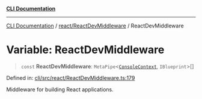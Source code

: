 [**CLI Documentation**](../../../README.md)

***

[CLI Documentation](../../../README.md) / [react/ReactDevMiddleware](../README.md) / ReactDevMiddleware

# Variable: ReactDevMiddleware

> `const` **ReactDevMiddleware**: `MetaPipe`\<[`ConsoleContext`](../../../declarations/interfaces/ConsoleContext.md), `IBlueprint`\>[]

Defined in: [cli/src/react/ReactDevMiddleware.ts:179](https://github.com/stonemjs/cli/blob/c980e34c3e365606f5472998f0ccb119c79896c3/src/react/ReactDevMiddleware.ts#L179)

Middleware for building React applications.

